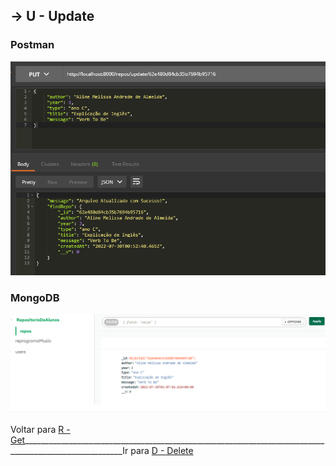 ##  -> **U** - Update

### Postman
<p align="center">
  <img alt="foto" title="foto" src="../img/foto07.png"/>
</p>

### MongoDB
<p align="center">
  <img alt="foto" title="foto" src="../img/foto12.png"/>
</p>

Voltar para [R - Get](https://github.com/AlineAlmeida85/Projeto-Final/blob/main/readme/Demonstracao3.md)_______________________________________________________________________________________________________Ir para [D - Delete](https://github.com/AlineAlmeida85/Projeto-Final/blob/main/readme/Demonstracao5.md)